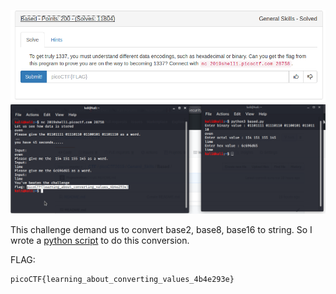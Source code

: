 ![](./images/logo.png)
![](./images/img1.png)

This challenge demand us to convert base2, base8, base16 to string.
So I wrote a [python script](based.py) to do this conversion.

FLAG:
```
picoCTF{learning_about_converting_values_4b4e293e}
```

